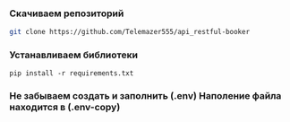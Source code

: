 ### Скачиваем репозиторий 
```bash
git clone https://github.com/Telemazer555/api_restful-booker
```
### Устанавливаем библиотеки
```
pip install -r requirements.txt
```
### Не забываем создать и заполнить (.env) Наполение файла находится в (.env-copy)
